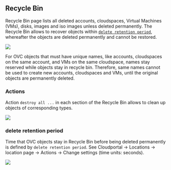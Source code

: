 ## Recycle Bin

Recycle Bin page lists all deleted accounts, cloudspaces, Virtual Machines (VMs), disks, images and iso images unless deleted permanently. The Recycle Bin allows to recover objects within [`delete retention period`](#delete-retention-period), whereafter the objects are deleted permanently and cannot be restored.

![](RecycleBin.png)

For OVC objects that must have unique names, like accounts, cloudspaces on the same account, and VMs on the same cloudspace, names stay reserved while objects stay in recycle bin. Therefore, same names cannot be used to create new accounts, cloudspaces and VMs, until the original objects are permanently deleted.

### Actions

Action `destroy all ...` in each section of the Recycle Bin allows to clean up objects of corresponding types.

![](Actions.png)

### delete retention period

Time that OVC objects stay in Recycle Bin before being deleted permanently is defined by `delete retention period`. See Cloudportal -> Locations -> location page -> Actions -> Change settings (time units: seconds).

![](GridSettings.png)
